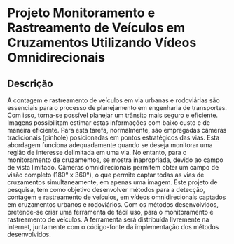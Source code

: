 # Projeto Monitoramento e Rastreamento de Veículos em Cruzamentos Utilizando Vídeos Omnidirecionais

## Descrição

A contagem e rastreamento de veículos em via urbanas e rodoviárias são essenciais para o processo de planejamento em engenharia de transportes. Com isso, torna-se possível planejar um trânsito mais seguro e eficiente. Imagens possibilitam estimar estas informações com baixo custo e de maneira eficiente. Para esta tarefa, normalmente, são empregadas câmeras tradicionais (pinhole) posicionadas em pontos estratégicos das vias. Esta abordagem funciona adequadamente quando se deseja monitorar uma região de interesse delimitada em uma via. No entanto, para o monitoramento de cruzamentos, se mostra inapropriada, devido ao campo de vista limitado. Câmeras omnidirecionais permitem obter um campo de visão completo (180° x 360°), o que permite captar todas as vias de cruzamentos simultaneamente, em apenas uma imagem. Este projeto de pesquisa, tem como objetivo desenvolver métodos para a detecção, contagem e rastreamento de veículos, em vídeos omnidirecionais captados em cruzamentos urbanos e rodoviários. Com os métodos desenvolvidos, pretende-se criar uma ferramenta de fácil uso, para o monitoramento e rastreamento de veículos. A ferramenta será distribuída livremente na internet, juntamente com o código-fonte da implementação dos métodos desenvolvidos.

